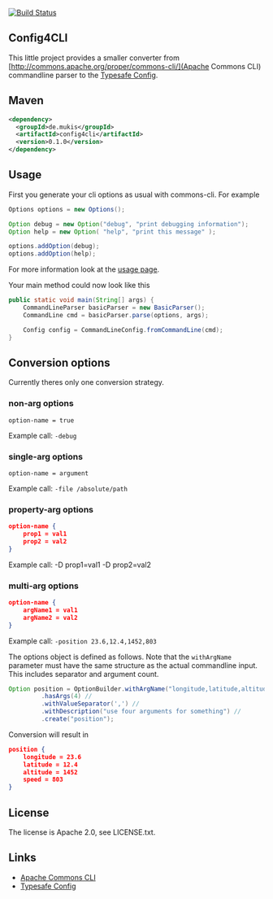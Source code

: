 [![Build Status](https://travis-ci.org/muuki88/e4GeminiJPA.png)](https://travis-ci.org/muuki88/config4cli)

## Config4CLI

This little project provides a smaller converter from [http://commons.apache.org/proper/commons-cli/](Apache Commons CLI) commandline parser to the [Typesafe Config](https://github.com/typesafehub/config).

## Maven

```xml
<dependency>
  <groupId>de.mukis</groupId>
  <artifactId>config4cli</artifactId>
  <version>0.1.0</version>
</dependency>
```

## Usage

First you generate your cli options as usual with commons-cli. For example

```java
Options options = new Options();

Option debug = new Option("debug", "print debugging information");
Option help = new Option( "help", "print this message" );

options.addOption(debug);
options.addOption(help);
```

For more information look at the [usage page](http://commons.apache.org/proper/commons-cli/usage.html).

Your main method could now look like this

```java
public static void main(String[] args) {
    CommandLineParser basicParser = new BasicParser();
    CommandLine cmd = basicParser.parse(options, args);

    Config config = CommandLineConfig.fromCommandLine(cmd);
}
```

## Conversion options

Currently theres only one conversion strategy.

### non-arg options
 
`option-name = true`
 
Example call: `-debug`


### single-arg options
 
`option-name = argument`
 
Example call: `-file /absolute/path`

### property-arg options

```json
option-name {
    prop1 = val1
    prop2 = val2
}
```
Example call: -D prop1=val1 -D prop2=val2

### multi-arg options

```json
option-name {
    argName1 = val1
    argName2 = val2
}
```

Example call: `-position 23.6,12.4,1452,803`

The options object is defined as follows. Note that the `withArgName` parameter must
have the same structure as the actual commandline input. This includes separator and 
argument count.

```java
Option position = OptionBuilder.withArgName("longitude,latitude,altitude,speed") //
         .hasArgs(4) //
         .withValueSeparator(',') //
         .withDescription("use four arguments for something") //
         .create("position");
```

Conversion will result in 

```json
position {
    longitude = 23.6
    latitude = 12.4
    altitude = 1452
    speed = 803
}
```

## License

The license is Apache 2.0, see LICENSE.txt.

## Links

* [Apache Commons CLI](http://commons.apache.org/proper/commons-cli/)
* [Typesafe Config](https://github.com/typesafehub/config)
